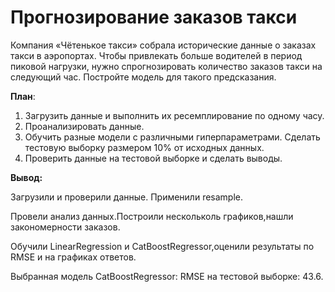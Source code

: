 # Прогнозирование заказов такси

Компания «Чётенькое такси» собрала исторические данные о заказах такси в аэропортах. Чтобы привлекать больше водителей в период пиковой нагрузки, нужно спрогнозировать количество заказов такси на следующий час. Постройте модель для такого предсказания.


**План**:

1. Загрузить данные и выполнить их ресемплирование по одному часу.
2. Проанализировать данные.
3. Обучить разные модели с различными гиперпараметрами. Сделать тестовую выборку размером 10% от исходных данных.
4. Проверить данные на тестовой выборке и сделать выводы.

**Вывод:**

Загрузили и проверили данные. Применили resample.

Провели анализ данных.Построили нескольколь графиков,нашли закономерности заказов.

Обучили LinearRegression и CatBoostRegressor,оценили результаты по RMSE и на графиках ответов.

Выбранная модель CatBoostRegressor: RMSE на тестовой выборке: 43.6.
